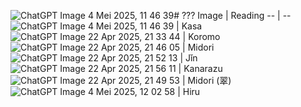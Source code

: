 ![ChatGPT Image 4 Mei 2025, 11 46 39](https://github.com/user-attachments/assets/e5517d84-849f-4592-a614-ef4c0c00fadd)# ???
Image | Reading
-- | --
![ChatGPT Image 4 Mei 2025, 11 46 39](https://github.com/user-attachments/assets/e3d221a2-df5d-4eb7-9b13-8a3e1ae53006) | Kasa
![ChatGPT Image 22 Apr 2025, 21 33 44](https://github.com/user-attachments/assets/86a10f84-bb58-4c30-90fd-81fc02cbfb65) | Koromo
![ChatGPT Image 22 Apr 2025, 21 46 05](https://github.com/user-attachments/assets/8ab83cb4-cf29-4065-9dae-2d35c1421ceb) | Midori
![ChatGPT Image 22 Apr 2025, 21 52 13](https://github.com/user-attachments/assets/df4797a1-b391-4d48-b535-437bca481305) | Jǐn
![ChatGPT Image 22 Apr 2025, 21 56 11](https://github.com/user-attachments/assets/469c1972-efb6-41f6-9d8f-f6116baa02be) | Kanarazu
![ChatGPT Image 22 Apr 2025, 21 49 53](https://github.com/user-attachments/assets/13cf654d-df54-4c54-ba1b-e3d13cf4b229) | Midori (翠)
![ChatGPT Image 4 Mei 2025, 12 02 58](https://github.com/user-attachments/assets/369473bf-25a9-416b-bea2-4f018872002c) | Hiru
